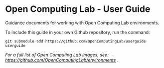 # Open Computing Lab - User Guide

Guidance documents for working with Open Computing Lab environments.

To include this guide in your own Github repository, run the command:

`git submodule add https://github.com/OpenComputingLab/userguide userguide`

*For a full list of Open Computing Lab images, see: https://github.com/OpenComputingLab/environments .*